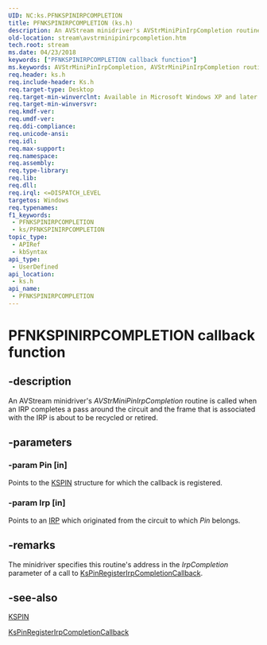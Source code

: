 ```yaml
---
UID: NC:ks.PFNKSPINIRPCOMPLETION
title: PFNKSPINIRPCOMPLETION (ks.h)
description: An AVStream minidriver's AVStrMiniPinIrpCompletion routine is called when an IRP completes a pass around the circuit and the frame that is associated with the IRP is about to be recycled or retired.
old-location: stream\avstrminipinirpcompletion.htm
tech.root: stream
ms.date: 04/23/2018
keywords: ["PFNKSPINIRPCOMPLETION callback function"]
ms.keywords: AVStrMiniPinIrpCompletion, AVStrMiniPinIrpCompletion routine [Streaming Media Devices], PFNKSPINIRPCOMPLETION, avstclbk_fabf9c16-a37b-4101-9468-dc247545aea0.xml, ks/AVStrMiniPinIrpCompletion, stream.avstrminipinirpcompletion
req.header: ks.h
req.include-header: Ks.h
req.target-type: Desktop
req.target-min-winverclnt: Available in Microsoft Windows XP and later operating systems and DirectX 8.0 and later DirectX versions.
req.target-min-winversvr: 
req.kmdf-ver: 
req.umdf-ver: 
req.ddi-compliance: 
req.unicode-ansi: 
req.idl: 
req.max-support: 
req.namespace: 
req.assembly: 
req.type-library: 
req.lib: 
req.dll: 
req.irql: <=DISPATCH_LEVEL
targetos: Windows
req.typenames: 
f1_keywords:
 - PFNKSPINIRPCOMPLETION
 - ks/PFNKSPINIRPCOMPLETION
topic_type:
 - APIRef
 - kbSyntax
api_type:
 - UserDefined
api_location:
 - ks.h
api_name:
 - PFNKSPINIRPCOMPLETION
---
```


# PFNKSPINIRPCOMPLETION callback function


## -description

An AVStream minidriver's <i>AVStrMiniPinIrpCompletion</i> routine is called when an IRP completes a pass around the circuit and the frame that is associated with the IRP is about to be recycled or retired.

## -parameters

### -param Pin [in]


Points to the <a href="/windows-hardware/drivers/ddi/ks/ns-ks-_kspin">KSPIN</a> structure for which the callback is registered.

### -param Irp [in]


Points to an <a href="/windows-hardware/drivers/ddi/wdm/ns-wdm-_irp">IRP</a> which originated from the circuit to which <i>Pin</i> belongs.

## -remarks

The minidriver specifies this routine's address in the <i>IrpCompletion</i> parameter of a call to <a href="/windows-hardware/drivers/ddi/ks/nf-ks-kspinregisterirpcompletioncallback">KsPinRegisterIrpCompletionCallback</a>.

## -see-also

<a href="/windows-hardware/drivers/ddi/ks/ns-ks-_kspin">KSPIN</a>



<a href="/windows-hardware/drivers/ddi/ks/nf-ks-kspinregisterirpcompletioncallback">KsPinRegisterIrpCompletionCallback</a>

